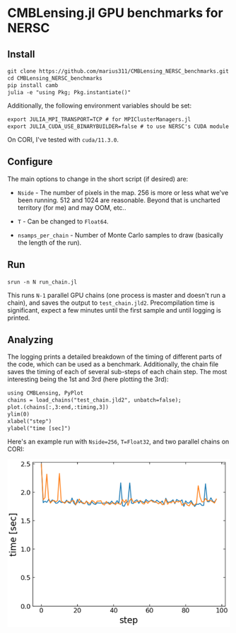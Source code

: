 # CMBLensing.jl GPU benchmarks for NERSC

## Install

```shell
git clone https://github.com/marius311/CMBLensing_NERSC_benchmarks.git
cd CMBLensing_NERSC_benchmarks
pip install camb
julia -e "using Pkg; Pkg.instantiate()"
```

Additionally, the following environment variables should be set:
```shell
export JULIA_MPI_TRANSPORT=TCP # for MPIClusterManagers.jl
export JULIA_CUDA_USE_BINARYBUILDER=false # to use NERSC's CUDA module
```

On CORI, I've tested with `cuda/11.3.0`.

## Configure

The main options to change in the short script (if desired) are:

* `Nside` - The number of pixels in the map. 256 is more or less what we've been running. 512 and 1024 are reasonable. Beyond that is uncharted territory (for me) and may OOM, etc..

* `T` - Can be changed to `Float64`.

* `nsamps_per_chain` - Number of Monte Carlo samples to draw (basically the length of the run).

## Run

```
srun -n N run_chain.jl
```

This runs `N-1` parallel GPU chains (one process is master and doesn't run a chain), and saves the output to `test_chain.jld2`. Precompilation time is significant, expect a few minutes until the first sample and until logging is printed. 

## Analyzing

The logging prints a detailed breakdown of the timing of different parts of the code, which can be used as a benchmark. Additionally, the chain file saves the timing of each of several sub-steps of each chain step. The most interesting being the 1st and 3rd (here plotting the 3rd):

```
using CMBLensing, PyPlot
chains = load_chains("test_chain.jld2", unbatch=false);
plot.(chains[:,3:end,:timing,3])
ylim(0)
xlabel("step")
ylabel("time [sec]")
```

Here's an example run with `Nside=256`, `T=Float32`, and two parallel chains on CORI: 

![](timing.png)

